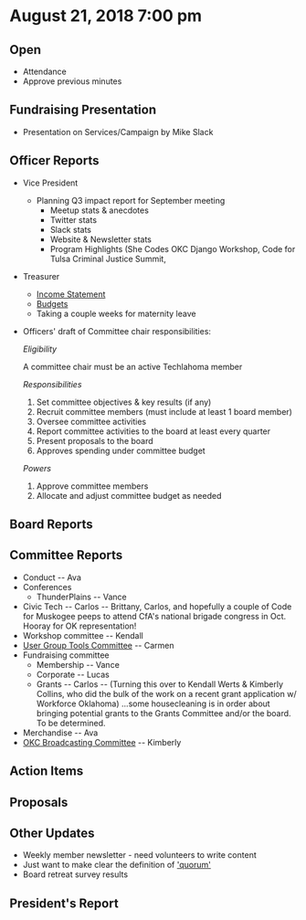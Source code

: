 # August 21, 2018 7:00 pm

## Open
* Attendance
* Approve previous minutes

## Fundraising Presentation
* Presentation on Services/Campaign by Mike Slack

## Officer Reports
* Vice President
  * Planning Q3 impact report for September meeting
    * Meetup stats & anecdotes
    * Twitter stats
    * Slack stats
    * Website & Newsletter stats
    * Program Highlights (She Codes OKC Django Workshop, Code for Tulsa Criminal Justice Summit, 
* Treasurer
    - [Income Statement](https://docs.google.com/spreadsheets/d/1tw-q8jl-9VMMZ2OmxKM6sCq0A82pPU8yLPMsnaI-DGE/edit?usp=sharing)
    - [Budgets](https://docs.google.com/spreadsheets/d/1BdSo4lCJLIDFu0a3EfQ3AWu2wgmotYP-qIzIDC4PXsk/edit?usp=sharing)
    - Taking a couple weeks for maternity leave
* Officers' draft of Committee chair responsibilities:
    
    *Eligibility*
    
    A committee chair must be an active Techlahoma member
    
    *Responsibilities*
    1. Set committee objectives & key results (if any)
    2. Recruit committee members (must include at least 1 board member)
    3. Oversee committee activities
    4. Report committee activities to the board at least every quarter
    5. Present proposals to the board
    6. Approves spending under committee budget
    
    *Powers*
    1. Approve committee members
    2. Allocate and adjust committee budget as needed

## Board Reports

## Committee Reports

* Conduct -- Ava
* Conferences
    - ThunderPlains -- Vance
* Civic Tech -- Carlos -- Brittany, Carlos, and hopefully a couple of Code for Muskogee peeps to attend CfA's national brigade congress in Oct. Hooray for OK representation!
* Workshop committee -- Kendall
* [User Group Tools Committee](https://github.com/techlahoma/board_meetings/blob/master/2018/committee_reports/08_ug_tooling.md) -- Carmen
* Fundraising committee
    - Membership -- Vance
    - Corporate -- Lucas
    - Grants -- Carlos -- (Turning this over to Kendall Werts & Kimberly Collins, who did the bulk of the work on a recent grant application w/ Workforce Oklahoma) ...some housecleaning is in order about bringing potential grants to the Grants Committee and/or the board. To be determined.
* Merchandise -- Ava
* [OKC Broadcasting Committee](https://github.com/techlahoma/board_meetings/blob/master/2018/committee_reports/08_okc_broadcasting.md) -- Kimberly

## Action Items

## Proposals

## Other Updates

* Weekly member newsletter - need volunteers to write content
* Just want to make clear the definition of ['quorum'](https://www.dummies.com/careers/business-skills/roberts-rules-for-defining-a-quorum/)
* Board retreat survey results

## President's Report 
